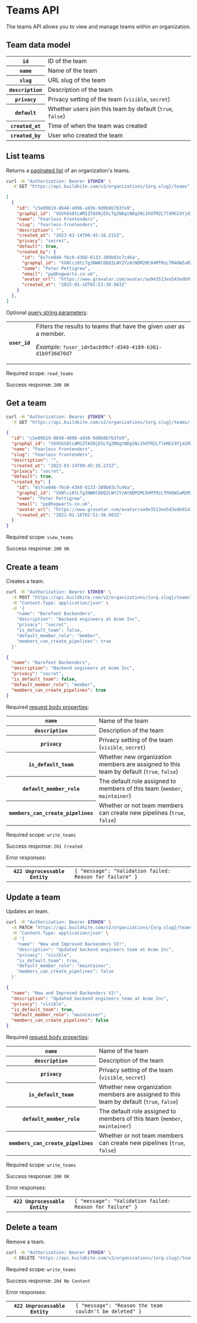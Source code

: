 # Teams API

The teams API allows you to view and manage teams within an organization.

## Team data model

<table>
<tbody>
  <tr><th><code>id</code></th><td>ID of the team</td></tr>
  <tr><th><code>name</code></th><td>Name of the team</td></tr>
  <tr><th><code>slug</code></th><td>URL slug of the team</td></tr>
  <tr><th><code>description</code></th><td>Description of the team</td></tr>
  <tr><th><code>privacy</code></th><td>Privacy setting of the team (<code>visible</code>, <code>secret</code>)</td></tr>
  <tr><th><code>default</code></th><td>Whether users join this team by default (<code>true</code>, <code>false</code>)</td></tr>
  <tr><th><code>created_at</code></th><td>Time of when the team was created</td></tr>
  <tr><th><code>created_by</code></th><td>User who created the team</td></tr>
</tbody>
</table>

## List teams

Returns a [paginated list](<%= paginated_resource_docs_url %>) of an organization's teams.

```bash
curl -H "Authorization: Bearer $TOKEN" \
  -X GET "https://api.buildkite.com/v2/organizations/{org.slug}/teams"
```

```json
[
  {
    "id": "c5e09619-8648-4896-a936-9d0b8b7b3fe9",
    "graphql_id": "VGVhbS0tLWM1ZTA5NjE5LTg2NDgtNDg5Ni1hOTM2LTlkMGI4YjdiM2ZlOQ==",
    "name": "Fearless Frontenders",
    "slug": "fearless-frontenders",
    "description": "",
    "created_at": "2023-03-14T00:45:16.215Z",
    "privacy": "secret",
    "default": true,
    "created_by": {
      "id": "8s7ce846-f6c0-4360-8133-389b03c7c46a",
      "graphql_id": "VXNlci0tLTg3NWNlODQ2LWY2YzAtNDM2MC04MTMzLTM4OWIwM2M3YzQ2YQ==",
      "name": "Peter Pettigrew",
      "email": "pp@hogwarts.co.uk",
      "avatar_url": "https://www.gravatar.com/avatar/aa9e3513ea543edb9143cbcca425e56c",
      "created_at": "2022-01-18T02:51:30.983Z"
    }
  },
]
```

Optional [query string parameters](/docs/api#query-string-parameters):

<table>
<tbody>
  <tr><th><code>user_id</code></th><td>Filters the results to teams that have the given user as a member. <p class="Docs__api-param-eg"><em>Example:</em> <code>?user_id=5acb99cf-d349-4189-b361-d1b9f36d70d7</code></p></td></tr>
</tbody>
</table>


Required scope: `read_teams`

Success response: `200 OK`

## Get a team

```bash
curl -H "Authorization: Bearer $TOKEN" \
  -X GET "https://api.buildkite.com/v2/organizations/{org.slug}/teams/{team.uuid}"
```

```json
{
  "id": "c5e09619-8648-4896-a936-9d0b8b7b3fe9",
  "graphql_id": "VGVhbS0tLWM1ZTA5NjE5LTg2NDgtNDg5Ni1hOTM2LTlkMGI4YjdiM2ZlOQ==",
  "name": "Fearless Frontenders",
  "slug": "fearless-frontenders",
  "description": "",
  "created_at": "2023-03-14T00:45:16.215Z",
  "privacy": "secret",
  "default": true,
  "created_by": {
    "id": "8s7ce846-f6c0-4360-8133-389b03c7c46a",
    "graphql_id": "VXNlci0tLTg3NWNlODQ2LWY2YzAtNDM2MC04MTMzLTM4OWIwM2M3YzQ2YQ==",
    "name": "Peter Pettigrew",
    "email": "pp@hogwarts.co.uk",
    "avatar_url": "https://www.gravatar.com/avatar/aa9e3513ea543edb9143cbcca425e56c",
    "created_at": "2022-01-18T02:51:30.983Z"
  }
}
```

Required scope: `view_teams`

Success response: `200 OK`

## Create a team

Creates a team.

```bash
curl -H "Authorization: Bearer $TOKEN" \
  -X POST "https://api.buildkite.com/v2/organizations/{org.slug}/teams" \
  -H "Content-Type: application/json" \
  -d '{
    "name": "Barefoot Backenders",
    "description": "Backend engineers at Acme Inc",
    "privacy": "secret",
    "is_default_team": false,
    "default_member_role": "member",
    "members_can_create_pipelines": true
  }'
```

```json
{
  "name": "Barefoot Backenders",
  "description": "Backend engineers at Acme Inc",
  "privacy": "secret",
  "is_default_team": false,
  "default_member_role": "member",
  "members_can_create_pipelines": true
}
```

Required [request body properties](/docs/api#request-body-properties):

<table class="responsive-table">
  <tbody>
    <tr><th><code>name</code></th><td>Name of the team</td></tr>
    <tr><th><code>description</code></th><td>Description of the team</td></tr>
    <tr><th><code>privacy</code></th><td>Privacy setting of the team (<code>visible</code>, <code>secret</code>)</td></tr>
    <tr><th><code>is_default_team</code></th><td>Whether new organization members are assigned to this team by default (<code>true</code>, <code>false</code>)</td></tr>
    <tr><th><code>default_member_role</code></th><td>The default role assigned to members of this team (<code>member</code>, <code>maintainer</code>)</td></tr>
    <tr><th><code>members_can_create_pipelines</code></th><td>Whether or not team members can create new pipelines (<code>true</code>, <code>false</code>)</td></tr>
  </tbody>
</table>

Required scope: `write_teams`

Success response: `201 Created`

Error responses:

<table class="responsive-table">
<tbody>
  <tr><th><code>422 Unprocessable Entity</code></th><td><code>{ "message": "Validation failed: Reason for failure" }</code></td></tr>
</tbody>
</table>

## Update a team

Updates an team.

```bash
curl -H "Authorization: Bearer $TOKEN" \
  -X PATCH "https://api.buildkite.com/v2/organizations/{org.slug}/teams/{team.uuid}" \
  -H "Content-Type: application/json" \
  -d '{
    "name": "New and Improved Backenders V2!",
    "description": "Updated backend engineers team at Acme Inc",
    "privacy": "visible",
    "is_default_team": true,
    "default_member_role": "maintainer",
    "members_can_create_pipelines": false
  }'
```

```json
{
  "name": "New and Improved Backenders V2!",
  "description": "Updated backend engineers team at Acme Inc",
  "privacy": "visible",
  "is_default_team": true,
  "default_member_role": "maintainer",
  "members_can_create_pipelines": false
}
```

Required [request body properties](/docs/api#request-body-properties):

<table class="responsive-table">
  <tbody>
    <tr><th><code>name</code></th><td>Name of the team</td></tr>
    <tr><th><code>description</code></th><td>Description of the team</td></tr>
    <tr><th><code>privacy</code></th><td>Privacy setting of the team (<code>visible</code>, <code>secret</code>)</td></tr>
    <tr><th><code>is_default_team</code></th><td>Whether new organization members are assigned to this team by default (<code>true</code>, <code>false</code>)</td></tr>
    <tr><th><code>default_member_role</code></th><td>The default role assigned to members of this team (<code>member</code>, <code>maintainer</code>)</td></tr>
    <tr><th><code>members_can_create_pipelines</code></th><td>Whether or not team members can create new pipelines (<code>true</code>, <code>false</code>)</td></tr>
  </tbody>
</table>

Required scope: `write_teams`

Success response: `200 OK`

Error responses:

<table class="responsive-table">
<tbody>
  <tr><th><code>422 Unprocessable Entity</code></th><td><code>{ "message": "Validation failed: Reason for failure" }</code></td></tr>
</tbody>
</table>

## Delete a team

Remove a team.

```bash
curl -H "Authorization: Bearer $TOKEN" \
  -X DELETE "https://api.buildkite.com/v2/organizations/{org.slug}/teams/{team.uuid}"
```

Required scope: `write_teams`

Success response: `204 No Content`

Error responses:

<table class="responsive-table">
<tbody>
  <tr><th><code>422 Unprocessable Entity</code></th><td><code>{ "message": "Reason the team couldn't be deleted" }</code></td></tr>
</tbody>
</table>
